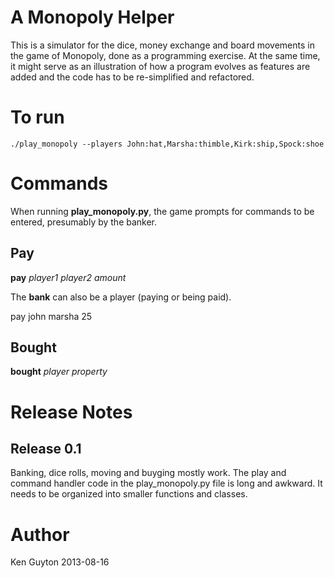 A Monopoly Helper
=================

This is a simulator for the dice, money exchange and board movements
in the game of Monopoly, done as a programming exercise.  At the same
time, it might serve as an illustration of how a program evolves as
features are added and the code has to be re-simplified and
refactored.


To run
======

    ./play_monopoly --players John:hat,Marsha:thimble,Kirk:ship,Spock:shoe


Commands
========

When running **play_monopoly.py**, the game prompts for commands to be
entered, presumably by the banker.


Pay
---

**pay** *player1* *player2* *amount*

The **bank** can also be a player (paying or being paid).

pay john marsha 25


Bought
------

**bought**  *player*  *property*



Release Notes
=============


Release 0.1  
-----------

Banking, dice rolls, moving and buyging mostly work.  The play and
command handler code in the play_monopoly.py file is long and awkward.
It needs to be organized into smaller functions and classes.



Author
======

Ken Guyton
2013-08-16



